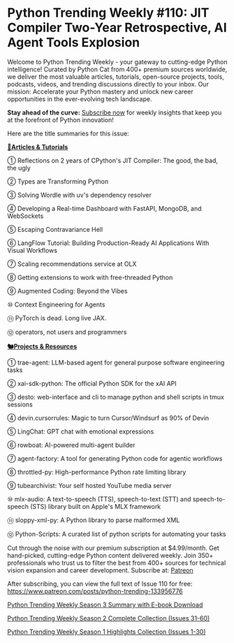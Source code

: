 # Python Trending Weekly #110: JIT Compiler Two-Year Retrospective, AI Agent Tools Explosion

Welcome to Python Trending Weekly - your gateway to cutting-edge Python intelligence! Curated by Python Cat from 400+ premium sources worldwide, we deliver the most valuable articles, tutorials, open-source projects, tools, podcasts, videos, and trending discussions directly to your inbox. Our mission: Accelerate your Python mastery and unlock new career opportunities in the ever-evolving tech landscape.

**Stay ahead of the curve:** [Subscribe now](https://www.patreon.com/pythonweekly) for weekly insights that keep you at the forefront of Python innovation!

Here are the title summaries for this issue: 

**[🦄Articles & Tutorials](https://weekly.pythoncat.top)**


① Reflections on 2 years of CPython's JIT Compiler: The good, the bad, the ugly

② Types are Transforming Python

③ Solving Wordle with uv's dependency resolver

④ Developing a Real-time Dashboard with FastAPI, MongoDB, and WebSockets

⑤ Escaping Contravariance Hell

⑥ LangFlow Tutorial: Building Production-Ready AI Applications With Visual Workflows

⑦ Scaling recommendations service at OLX

⑧ Getting extensions to work with free-threaded Python

⑨ Augmented Coding: Beyond the Vibes

⑩ Context Engineering for Agents

⑪ PyTorch is dead. Long live JAX.

⑫ operators, not users and programmers

**[🐿️Projects & Resources](https://weekly.pythoncat.top)**


① trae-agent: LLM-based agent for general purpose software engineering tasks

② xai-sdk-python: The official Python SDK for the xAI API

③ desto: web-interface and cli to manage python and shell scripts in tmux sessions

④ devin.cursorrules: Magic to turn Cursor/Windsurf as 90% of Devin

⑤ LingChat: GPT chat with emotional expressions

⑥ rowboat: AI-powered multi-agent builder

⑦ agent-factory: A tool for generating Python code for agentic workflows

⑧ throttled-py: High-performance Python rate limiting library

⑨ tubearchivist: Your self hosted YouTube media server

⑩ mlx-audio: A text-to-speech (TTS), speech-to-text (STT) and speech-to-speech (STS) library built on Apple's MLX framework

⑪ sloppy-xml-py: A Python library to parse malformed XML

⑫ Python-Scripts: A curated list of python scripts for automating your tasks



Cut through the noise with our premium subscription at $4.99/month. Get hand-picked, cutting-edge Python content delivered weekly. Join 350+ professionals who trust us to filter the best from 400+ sources for technical vision expansion and career development. Subscribe at: [Patreon](https://www.patreon.com/pythonweekly)

After subscribing, you can view the full text of Issue 110 for free: https://www.patreon.com/posts/python-trending-133956776

[Python Trending Weekly Season 3 Summary with E-book Download](https://pythoncat.top/posts/2025-04-20-sweekly)

[Python Trending Weekly Season 2 Complete Collection (Issues 31-60)](https://pythoncat.top/posts/2025-04-20-iweekly)

[Python Trending Weekly Season 1 Highlights Collection (Issues 1-30)](https://pythoncat.top/posts/2023-12-11-weekly)

